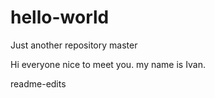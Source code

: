 # hello-world
Just another repository 
 master

Hi everyone nice to meet you. my name is Ivan.

readme-edits
